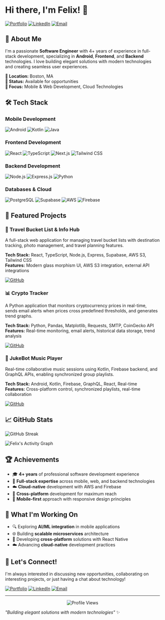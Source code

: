 # Hi there, I'm Felix! 👋

[![Portfolio](https://img.shields.io/badge/Portfolio-felixny.github.io-blue?style=for-the-badge&logo=github)](https://felixny.github.io)
[![LinkedIn](https://img.shields.io/badge/LinkedIn-felixny-blue?style=for-the-badge&logo=linkedin)](https://linkedin.com/in/felix-n-6790b2ba)
[![Email](https://img.shields.io/badge/Email-felixynx@gmail.com-red?style=for-the-badge&logo=gmail)](mailto:felixynx@gmail.com)

## 🚀 About Me

I'm a passionate **Software Engineer** with 4+ years of experience in full-stack development, specializing in **Android**, **Frontend**, and **Backend** technologies. I love building elegant solutions with modern technologies and creating seamless user experiences.

**📍 Location:** Boston, MA  
**💼 Status:** Available for opportunities  
**🎯 Focus:** Mobile & Web Development, Cloud Technologies

## 🛠️ Tech Stack

### Mobile Development
![Android](https://img.shields.io/badge/Android-3DDC84?style=for-the-badge&logo=android&logoColor=white)
![Kotlin](https://img.shields.io/badge/Kotlin-0095D5?style=for-the-badge&logo=kotlin&logoColor=white)
![Java](https://img.shields.io/badge/Java-ED8B00?style=for-the-badge&logo=openjdk&logoColor=white)

### Frontend Development
![React](https://img.shields.io/badge/React-20232A?style=for-the-badge&logo=react&logoColor=61DAFB)
![TypeScript](https://img.shields.io/badge/TypeScript-007ACC?style=for-the-badge&logo=typescript&logoColor=white)
![Next.js](https://img.shields.io/badge/Next.js-000000?style=for-the-badge&logo=next.js&logoColor=white)
![Tailwind CSS](https://img.shields.io/badge/Tailwind_CSS-38B2AC?style=for-the-badge&logo=tailwind-css&logoColor=white)

### Backend Development
![Node.js](https://img.shields.io/badge/Node.js-43853D?style=for-the-badge&logo=node.js&logoColor=white)
![Express.js](https://img.shields.io/badge/Express.js-404D59?style=for-the-badge)
![Python](https://img.shields.io/badge/Python-3776AB?style=for-the-badge&logo=python&logoColor=white)

### Databases & Cloud
![PostgreSQL](https://img.shields.io/badge/PostgreSQL-316192?style=for-the-badge&logo=postgresql&logoColor=white)
![Supabase](https://img.shields.io/badge/Supabase-3ECF8E?style=for-the-badge&logo=supabase&logoColor=white)
![AWS](https://img.shields.io/badge/Amazon_AWS-232F3E?style=for-the-badge&logo=amazon-aws&logoColor=white)
![Firebase](https://img.shields.io/badge/Firebase-039BE5?style=for-the-badge&logo=Firebase&logoColor=white)

## 🎯 Featured Projects

### 🧳 Travel Bucket List & Info Hub
A full-stack web application for managing travel bucket lists with destination tracking, photo management, and travel planning features.

**Tech Stack:** React, TypeScript, Node.js, Express, Supabase, AWS S3, Tailwind CSS  
**Features:** Modern glass morphism UI, AWS S3 integration, external API integrations

[![GitHub](https://img.shields.io/badge/GitHub-View_Project-black?style=for-the-badge&logo=github)](https://github.com/felixny/travel-bucketlist-app)

### 📊 Crypto Tracker
A Python application that monitors cryptocurrency prices in real-time, sends email alerts when prices cross predefined thresholds, and generates trend graphs.

**Tech Stack:** Python, Pandas, Matplotlib, Requests, SMTP, CoinGecko API  
**Features:** Real-time monitoring, email alerts, historical data storage, trend analysis

[![GitHub](https://img.shields.io/badge/GitHub-View_Project-black?style=for-the-badge&logo=github)](https://github.com/felixny/crypto-tracker)

### 🎵 JukeBot Music Player
Real-time collaborative music sessions using Kotlin, Firebase backend, and GraphQL APIs, enabling synchronized group playlists.

**Tech Stack:** Android, Kotlin, Firebase, GraphQL, React, Real-time  
**Features:** Cross-platform control, synchronized playlists, real-time collaboration

[![GitHub](https://img.shields.io/badge/GitHub-View_Project-black?style=for-the-badge&logo=github)](https://github.com/felixny/JukeBot)

## 📈 GitHub Stats

![GitHub Streak](https://streak-stats.demolab.com?user=felix-ny&theme=tokyonight&hide_border=true)

![Felix's Activity Graph](https://github-readme-activity-graph.vercel.app/graph?username=felix-ny&theme=tokyo-night&hide_border=true)

## 🏆 Achievements

- 🎓 **4+ years** of professional software development experience
- 🚀 **Full-stack expertise** across mobile, web, and backend technologies
- ☁️ **Cloud-native** development with AWS and Firebase
- 🔄 **Cross-platform** development for maximum reach
- 📱 **Mobile-first** approach with responsive design principles

## 🌟 What I'm Working On

- 🔍 Exploring **AI/ML integration** in mobile applications
- 🌐 Building **scalable microservices** architecture
- 📱 Developing **cross-platform** solutions with React Native
- ☁️ Advancing **cloud-native** development practices

## 🤝 Let's Connect!

I'm always interested in discussing new opportunities, collaborating on interesting projects, or just having a chat about technology!

[![Portfolio](https://img.shields.io/badge/Portfolio-Visit_My_Site-blue?style=for-the-badge&logo=github)](https://felixny.github.io)
[![LinkedIn](https://img.shields.io/badge/LinkedIn-Connect-blue?style=for-the-badge&logo=linkedin)](https://linkedin.com/in/felix-n-6790b2ba)
[![Email](https://img.shields.io/badge/Email-Get_in_Touch-red?style=for-the-badge&logo=gmail)](mailto:felixynx@gmail.com)

---

<div align="center">
  <img src="https://komarev.com/ghpvc/?username=felixny&style=for-the-badge&color=blue" alt="Profile Views" />
</div>

*"Building elegant solutions with modern technologies"* ✨
